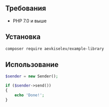 ## Требования

- PHP 7.0 и выше

## Установка

```bash
composer require aevkiselev/example-library
```

## Использование

```php
$sender = new Sender();

if ($sender->send())
{
    echo 'Done!';
}
```